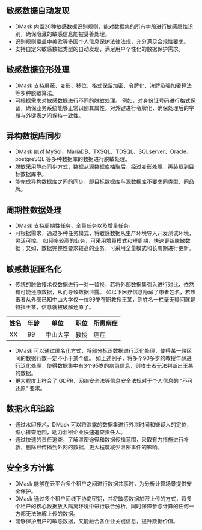## 敏感数据自动发现
- DMask 内置20种敏感数据识别规则，能对数据集的所有字段进行敏感属性识别，确保隐藏的敏感信息能被妥善处理。
- 识别规则覆盖中美欧等多国个人信息保护法律法规，充分满足合规性要求。
- 支持自定义敏感数据类型的自动发现，满足用户个性化的数据保护需求。

## 敏感数据变形处理
- DMask 支持屏蔽、变形、移位、格式保留加密、令牌化、洗牌及强加密算法等多种脱敏算法。
- 可根据需求对敏感数据进行不同的脱敏处理。
例如，对身份证号码进行格式保留，确保业务系统能够正常识别其属性。对外键进行令牌化，确保处理后的字段与外键表之间保持一致性。

## 异构数据库同步
- DMask 能对 MySql、MariaDB、TXSQL、TDSQL、SQLserver、Oracle、postgreSQL 等多种数据库的数据进行脱敏处理。
- 脱敏采用静态同步方式，数据从源数据库抽取后，经过变形处理，再装载到目标数据库中。
- 能完成异构数据库之间的同步，即目标数据库与源数据库不要求同类型、同品牌。

## 周期性数据处理
- DMask 支持周期性任务、全量任务以及增量任务。
- 可根据需求，通过多种任务模式，将敏感数据从生产环境导入开发测试环境，灵活可控。
如频率较高的业务，可采用增量模式和短周期，快速更新脱敏数据；又如，数据完整性要求较高的业务，可采用全量模式和长周期进行更新。

## 敏感数据匿名化
- 传统的脱敏技术仅数据进行一对一替换，若将外部数据集引入进行对比，依然有可能还原数据，从而导致数据泄露。
如以下医疗信息隐藏了患者姓名，若攻击者从外部已知中山大学仅一位99岁在职教授王某，则姓名一栏毫无疑问就是特指王某，信息就被破解还原了。
<table><tbody>
<tr><th>姓名</th><th>年龄</th><th>单位</th><th>职位</th><th>所患病症</th></tr>
<tr><td>XX</td><td>99</td><td>中山大学</td><td>教授</td><td>癌症</td></tr>
</tbody></table>

- DMask 可以通过匿名化方式，将部分标识数据进行泛化处理，使得某一段区间的数据行数一定不小于某个值。
如上述例子，将多个90多岁的教授年龄进行泛化处理，使得数据集中有3个95岁的病患信息，则攻击者无法判断出王某的数据。
- 更大程度上符合了 GDPR、网络安全法等信息安全法规对于个人信息的 “不可还原” 要求。

## 数据水印追踪
- 通过水印技术，DMask 可以将泄露的数据集进行外泄时间和嫌疑人的定位，缩小排查范围，助力泄密企业快速追查责任人。
- 通过快速的责任追查，了解泄密途径和数据传播范围，采取有力措施进行补救，删除已传播到外网的数据，更大程度减少泄密事件的影响。

## 安全多方计算
- DMask 能够在云平台多个租户之间进行数据共享时，为分析计算场景提供安全保护。
- DMask 通过多个租户间线下协商密钥，并将敏感数据加密上传的方式，将多个租户的核心数据放入隔离环境中进行联合分析，同时保障参与计算的任何一方都无法破解上传的数据。
- 能够保护用户的敏感数据，又能融合各企业关键信息，提升数据价值。

